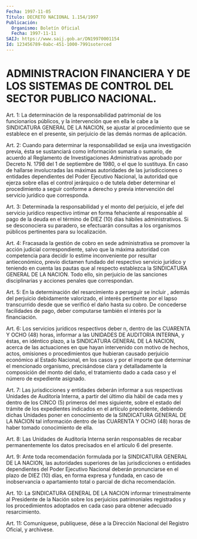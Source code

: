 ```yaml
---
Fecha: 1997-11-05
Título: DECRETO NACIONAL 1.154/1997
Publicación:
  Organismo: Boletín Oficial
  Fecha: 1997-11-11
SAIJ: https://www.saij.gob.ar/DN19970001154
Id: 123456789-0abc-451-1000-7991soterced
---
```

# ADMINISTRACION FINANCIERA Y DE LOS SISTEMAS DE CONTROL DEL SECTOR PUBLICO NACIONAL.

<a id="1"></a>
Art. 1: La determinación de la responsabilidad  patrimonial de los funcionarios públicos, y la intervención que en ella  le cabe a la  SINDICATURA  GENERAL DE LA NACION, se ajustar  al procedimiento que se establece en  el presente, sin perjuicio de las demás normas de aplicación.

<a id="2"></a>
Art. 2: Cuando para determinar  la  responsabilidad  se  exija una investigación previa, ésta se sustanciará  como información  sumaria o sumario, de acuerdo al Reglamento de Investigaciones Administrativas aprobado por Decreto N. 1798 del 1 de septiembre de 1980, o el que lo sustituya. En  caso  de  hallarse  involucradas las máximas autoridades de las jurisdicciones  o  entidades    dependientes  del  Poder  Ejecutivo Nacional, la autoridad que ejerza sobre ellas el control jerárquico o de tutela deber determinar el  procedimiento a seguir conforme a derecho y previa intervención del servicio jurídico que corresponda.

<a id="3"></a>
Art. 3: Determinada la responsabilidad  y  el monto del perjuicio, el  jefe del  servicio  jurídico  respectivo  intimar    en  forma fehaciente al responsable al pago de la deuda en el término de DIEZ (10)  días hábiles administrativos. Si se desconociera su paradero, se efectuarán  consultas a los organismos públicos pertinentes para su localización.

<a id="4"></a>
Art. 4: Fracasada  la  gestión  de cobro en sede administrativa se promover  la acción judicial correspondiente,  salvo  que la máxima autoridad con competencia para decidir lo estime inconveniente  por resultar  antieconómico, previo  dictamen  fundado  del respectivo servicio jurídico y teniendo en cuenta las pautas que  al  respecto establezca  la  SINDICATURA  GENERAL  DE LA NACION. Todo ello, sin perjuicio de las sanciones disciplinarias y  acciones  penales  que correspondan.

<a id="5"></a>
Art.  5:  En  la  determinación  del resarcimiento a perseguir se incluir , además del perjuicio debidamente  valorizado,  el interés pertinente por el lapso transcurrido desde que se verificó el daño hasta su cobro. De  concederse  facilidades  de pago, deber  computarse también el interés por la financiación.

<a id="6"></a>
Art. 6: Los servicios jurídicos respectivos deber n, dentro de las CUARENTA Y OCHO (48) horas, informar  a  las  UNIDADES DE AUDITORIA INTERNA, y éstas, en idéntico plazo, a la SINDICATURA GENERAL DE LA NACION,  acerca  de  las actuaciones en que hayan  intervenido  con motivo de hechos, actos,  omisiones o  procedimientos que hubieran causado perjuicio económico al Estado Nacional, en los casos y por el  importe  que determinar  el mencionado organismo, precisándose clara y detalladamente  la  composición  del  monto  del  daño, el tratamiento  dado  a  cada  caso y el número de expediente asignado.

<a id="7"></a>
Art. 7: Las jurisdicciones y  entidades  deberán  informar a  sus respectivas Unidades de Auditoría Interna, a partir del último día hábil de cada  mes  y dentro  de  los  CINCO  (5) primeros del mes siguiente, sobre el estado del trámite de los expedientes indicados en  el  artículo  precedente,  debiendo dichas Unidades  poner  en conocimiento de la SINDICATURA GENERAL DE LA NACION tal información dentro de las CUARENTA Y OCHO (48) horas de haber tomado conocimiento de ella.

<a id="8"></a>
Art. 8: Las Unidades de Auditoría Interna  serán  responsables  de recabar permanentemente  los datos precisados en el artículo 6 del presente.

<a id="9"></a>
Art.  9: Ante toda recomendación  formulada  por  la  SINDICATURA GENERAL DE LA NACION, las autoridades superiores de las jurisdicciones    o  entidades dependientes  del  Poder  Ejecutivo Nacional deberán pronunciarse  en  el plazo  de DIEZ (10) días, en forma  expresa y fundada, en caso de inobservancia o  apartamiento total o parcial de dicha recomendación.

<a id="10"></a>
Art. 10: La SINDICATURA GENERAL DE LA NACION informar trimestralmente  al Presidente  de  la Nación sobre los perjuicios patrimoniales registrados y los procedimientos  adoptados  en  cada caso para obtener adecuado resarcimiento.

<a id="11"></a>
Art. 11:  Comuníquese, publíquese, dése a la Dirección Nacional del Registro Oficial,  y archívese.
